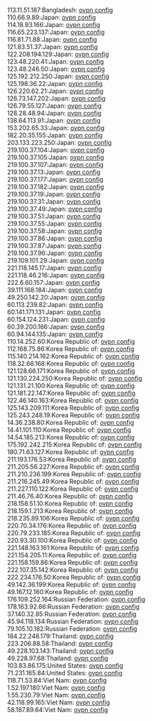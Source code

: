 113.11.51.187:Bangladesh: [ovpn config](vpn/113_11_51_187.ovpn)  
110.66.9.89:Japan: [ovpn config](vpn/110_66_9_89.ovpn)  
114.18.93.166:Japan: [ovpn config](vpn/114_18_93_166.ovpn)  
116.65.223.137:Japan: [ovpn config](vpn/116_65_223_137.ovpn)  
116.81.71.88:Japan: [ovpn config](vpn/116_81_71_88.ovpn)  
121.83.51.37:Japan: [ovpn config](vpn/121_83_51_37.ovpn)  
122.208.194.129:Japan: [ovpn config](vpn/122_208_194_129.ovpn)  
123.48.220.41:Japan: [ovpn config](vpn/123_48_220_41.ovpn)  
123.48.246.50:Japan: [ovpn config](vpn/123_48_246_50.ovpn)  
125.192.212.250:Japan: [ovpn config](vpn/125_192_212_250.ovpn)  
125.198.36.22:Japan: [ovpn config](vpn/125_198_36_22.ovpn)  
126.220.62.21:Japan: [ovpn config](vpn/126_220_62_21.ovpn)  
126.73.147.202:Japan: [ovpn config](vpn/126_73_147_202.ovpn)  
126.79.55.127:Japan: [ovpn config](vpn/126_79_55_127.ovpn)  
128.28.48.94:Japan: [ovpn config](vpn/128_28_48_94.ovpn)  
138.64.113.91:Japan: [ovpn config](vpn/138_64_113_91.ovpn)  
153.202.65.33:Japan: [ovpn config](vpn/153_202_65_33.ovpn)  
182.20.35.155:Japan: [ovpn config](vpn/182_20_35_155.ovpn)  
203.133.223.250:Japan: [ovpn config](vpn/203_133_223_250.ovpn)  
219.100.37.104:Japan: [ovpn config](vpn/219_100_37_104.ovpn)  
219.100.37.105:Japan: [ovpn config](vpn/219_100_37_105.ovpn)  
219.100.37.107:Japan: [ovpn config](vpn/219_100_37_107.ovpn)  
219.100.37.13:Japan: [ovpn config](vpn/219_100_37_13.ovpn)  
219.100.37.177:Japan: [ovpn config](vpn/219_100_37_177.ovpn)  
219.100.37.182:Japan: [ovpn config](vpn/219_100_37_182.ovpn)  
219.100.37.19:Japan: [ovpn config](vpn/219_100_37_19.ovpn)  
219.100.37.31:Japan: [ovpn config](vpn/219_100_37_31.ovpn)  
219.100.37.49:Japan: [ovpn config](vpn/219_100_37_49.ovpn)  
219.100.37.51:Japan: [ovpn config](vpn/219_100_37_51.ovpn)  
219.100.37.55:Japan: [ovpn config](vpn/219_100_37_55.ovpn)  
219.100.37.58:Japan: [ovpn config](vpn/219_100_37_58.ovpn)  
219.100.37.86:Japan: [ovpn config](vpn/219_100_37_86.ovpn)  
219.100.37.87:Japan: [ovpn config](vpn/219_100_37_87.ovpn)  
219.100.37.96:Japan: [ovpn config](vpn/219_100_37_96.ovpn)  
219.109.101.29:Japan: [ovpn config](vpn/219_109_101_29.ovpn)  
221.118.145.17:Japan: [ovpn config](vpn/221_118_145_17.ovpn)  
221.118.46.216:Japan: [ovpn config](vpn/221_118_46_216.ovpn)  
222.6.60.157:Japan: [ovpn config](vpn/222_6_60_157.ovpn)  
39.111.168.184:Japan: [ovpn config](vpn/39_111_168_184.ovpn)  
49.250.142.20:Japan: [ovpn config](vpn/49_250_142_20.ovpn)  
60.113.239.82:Japan: [ovpn config](vpn/60_113_239_82.ovpn)  
60.141.171.131:Japan: [ovpn config](vpn/60_141_171_131.ovpn)  
60.154.124.231:Japan: [ovpn config](vpn/60_154_124_231.ovpn)  
60.39.200.166:Japan: [ovpn config](vpn/60_39_200_166.ovpn)  
60.94.144.135:Japan: [ovpn config](vpn/60_94_144_135.ovpn)  
110.14.252.60:Korea Republic of: [ovpn config](vpn/110_14_252_60.ovpn)  
112.168.75.86:Korea Republic of: [ovpn config](vpn/112_168_75_86.ovpn)  
115.140.214.162:Korea Republic of: [ovpn config](vpn/115_140_214_162.ovpn)  
118.32.66.168:Korea Republic of: [ovpn config](vpn/118_32_66_168.ovpn)  
121.128.66.171:Korea Republic of: [ovpn config](vpn/121_128_66_171.ovpn)  
121.130.224.250:Korea Republic of: [ovpn config](vpn/121_130_224_250.ovpn)  
121.131.21.100:Korea Republic of: [ovpn config](vpn/121_131_21_100.ovpn)  
121.181.22.147:Korea Republic of: [ovpn config](vpn/121_181_22_147.ovpn)  
122.46.140.163:Korea Republic of: [ovpn config](vpn/122_46_140_163.ovpn)  
125.143.209.111:Korea Republic of: [ovpn config](vpn/125_143_209_111.ovpn)  
125.243.248.19:Korea Republic of: [ovpn config](vpn/125_243_248_19.ovpn)  
14.36.238.80:Korea Republic of: [ovpn config](vpn/14_36_238_80.ovpn)  
14.41.101.110:Korea Republic of: [ovpn config](vpn/14_41_101_110.ovpn)  
14.54.185.213:Korea Republic of: [ovpn config](vpn/14_54_185_213.ovpn)  
175.192.242.215:Korea Republic of: [ovpn config](vpn/175_192_242_215.ovpn)  
180.71.63.127:Korea Republic of: [ovpn config](vpn/180_71_63_127.ovpn)  
211.193.176.53:Korea Republic of: [ovpn config](vpn/211_193_176_53.ovpn)  
211.205.56.227:Korea Republic of: [ovpn config](vpn/211_205_56_227.ovpn)  
211.210.236.199:Korea Republic of: [ovpn config](vpn/211_210_236_199.ovpn)  
211.216.245.49:Korea Republic of: [ovpn config](vpn/211_216_245_49.ovpn)  
211.227.110.122:Korea Republic of: [ovpn config](vpn/211_227_110_122.ovpn)  
211.46.76.40:Korea Republic of: [ovpn config](vpn/211_46_76_40.ovpn)  
218.158.51.10:Korea Republic of: [ovpn config](vpn/218_158_51_10.ovpn)  
218.159.1.213:Korea Republic of: [ovpn config](vpn/218_159_1_213.ovpn)  
218.235.89.106:Korea Republic of: [ovpn config](vpn/218_235_89_106.ovpn)  
220.70.34.176:Korea Republic of: [ovpn config](vpn/220_70_34_176.ovpn)  
220.79.233.185:Korea Republic of: [ovpn config](vpn/220_79_233_185.ovpn)  
220.93.30.100:Korea Republic of: [ovpn config](vpn/220_93_30_100.ovpn)  
221.148.163.161:Korea Republic of: [ovpn config](vpn/221_148_163_161.ovpn)  
221.154.205.11:Korea Republic of: [ovpn config](vpn/221_154_205_11.ovpn)  
221.158.159.86:Korea Republic of: [ovpn config](vpn/221_158_159_86.ovpn)  
222.107.35.142:Korea Republic of: [ovpn config](vpn/222_107_35_142.ovpn)  
222.234.176.50:Korea Republic of: [ovpn config](vpn/222_234_176_50.ovpn)  
49.142.36.199:Korea Republic of: [ovpn config](vpn/49_142_36_199.ovpn)  
49.167.12.160:Korea Republic of: [ovpn config](vpn/49_167_12_160.ovpn)  
176.109.252.164:Russian Federation: [ovpn config](vpn/176_109_252_164.ovpn)  
178.163.92.66:Russian Federation: [ovpn config](vpn/178_163_92_66.ovpn)  
37.140.32.85:Russian Federation: [ovpn config](vpn/37_140_32_85.ovpn)  
45.94.118.134:Russian Federation: [ovpn config](vpn/45_94_118_134.ovpn)  
79.105.10.182:Russian Federation: [ovpn config](vpn/79_105_10_182.ovpn)  
184.22.248.179:Thailand: [ovpn config](vpn/184_22_248_179.ovpn)  
223.206.88.58:Thailand: [ovpn config](vpn/223_206_88_58.ovpn)  
49.228.103.143:Thailand: [ovpn config](vpn/49_228_103_143.ovpn)  
49.228.97.68:Thailand: [ovpn config](vpn/49_228_97_68.ovpn)  
103.83.86.175:United States: [ovpn config](vpn/103_83_86_175.ovpn)  
71.231.165.84:United States: [ovpn config](vpn/71_231_165_84.ovpn)  
118.71.53.84:Viet Nam: [ovpn config](vpn/118_71_53_84.ovpn)  
1.52.197.180:Viet Nam: [ovpn config](vpn/1_52_197_180.ovpn)  
1.55.230.79:Viet Nam: [ovpn config](vpn/1_55_230_79.ovpn)  
42.118.99.165:Viet Nam: [ovpn config](vpn/42_118_99_165.ovpn)  
58.187.89.64:Viet Nam: [ovpn config](vpn/58_187_89_64.ovpn)  
